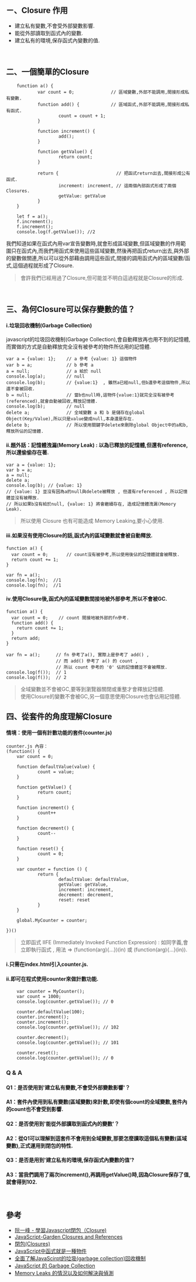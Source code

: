 ## ㄧ、Closure 作用
- 建立私有變數,不會受外部變數影響. 
- 能從外部讀取到函式內的變數.
- 建立私有的環境,保存函式內變數的值.

<br />

## 二、一個簡單的Closure
        function a() {
                var count = 0;              // 區域變數,外部不能調用,間接形成私有變數.
                function add() {            // 區域函式,外部不能調用,間接形成私有函式.
                        count = count + 1;
                }

                function increment() {
                        add();
                }

                function getValue() {
                        return count;
                }

                return {                      // 把函式return出去,間接形成公有函式.
                        increment: increment, // 這兩個內部函式形成了兩個Closures.
                        getValue: getValue
                }
        }

        let f = a();
        f.increment();
        f.increment();
        console.log(f.getValue()); //2
        
我們知道如果在函式內用var宣告變數時,就會形成區域變數,但區域變數的作用範圍只在函式內,而我們用函式來使用這些區域變數,然後再把函式return出去,與外部的變數做關連,所以可以從外部藉由調用這些函式,間接的調用函式內的區域變數/函式,這個過程就形成了Closure.
> 會許我們已經用過了Closure,但可能並不明白這過程就是Closure的形成.

<br />

## 三、為何Closure可以保存變數的值？
####  i.垃圾回收機制(Garbage Collection)  
javascript的垃圾回收機制(Garbage Collection),會自動釋放再也用不到的記憶體,而實做的方式是自動釋放完全沒有被參考的物件所佔用的記憶體.

    var a = {value: 1};    // a 參考 {value: 1} 這個物件
    var b = a;             // b 參考 a
    a = null;              // a 給於 null
    console.log(a);        // null
    console.log(b);        // {value:1}  , 雖然a已經null,但b還參考這個物件,所以還不會被回收.
    b = null;              // 當b也null時,這物件{value:1}就完全沒有被參考(referenced),就會自動被回收,釋放記憶體.
    console.log(b);        // null
    delete a;              // 全域變數 a 和 b 是儲存在global Object(Key/Value),所以只是value變成null,本身還是存在.
    delete b;              // 所以使用關鍵字delete來刪除global Object中的a和b,釋放所佔的記憶體.

#### ii.題外話：記憶體洩漏(Memory Leak) : 以為已釋放的記憶體,但還有reference,所以還偷偷存在著.

    var a = {value: 1};
    var b = a;
    a = null;
    delete a;
    console.log(b); // {value: 1}  
    // {value: 1} 並沒有因為a的null與delete被釋放 , 但還有referenced , 所以記憶體並沒有被釋放.
    // 所以如果b沒有給於null, {value: 1} 將會繼續存在, 造成記憶體洩漏(Memory Leak).

> 所以使用 Closure 也有可能造成 Memory Leaking,要小心使用.

#### iii.如果沒有使用Closure的話,函式內的區域變數就會被自動釋放.  

    function a() {
      var count = 0;       // count沒有被參考,所以使用後佔的記憶體就會被釋放.
      return count += 1;
    }

    var fn = a();
    console.log(fn);  //1
    console.log(fn);  //1

#### iv.使用Closure後,函式內的區域變數間接地被外部參考,所以不會被GC.

    function a() {
      var count = 0;    // count 間接地被外部的fn參考.
      function add() {
        return count += 1;
      }
      return add;
    }

    var fn = a();      // fn 參考了a(), 實際上是參考了 add() , 
                       // 而 add() 參考了 a() 的 count ,
                       // 所以 count 參考的 '0' 佔的記憶體並不會被釋放.
    console.log(f());  // 1
    console.log(f());  // 2
> 全域變數並不會被GC,要等到瀏覽器關閉或重整才會釋放記憶體.  
> 使用Closure的變數不會被GC,另一個意思使用Closure也會佔用記憶體.

## 四、從套件的角度理解Closure
#### 情境：使用一個有計數功能的套件(counter.js)

    counter.js 內容：
    (function() {
        var count = 0;

        function defaultValue(value) {
                count = value;
        }

        function getValue() {
                return count;
        }

        function increment() {
                count++
        }

        function decrement() {
                count--
        }

        function reset() {
                count = 0;
        }
        
        var counter = function () {
                return {
                        defaultValue: defaultValue,
                        getValue: getValue,
                        increment: increment,
                        decrement: decrement,
                        reset: reset
                }
        }

        global.MyCounter = counter; 

    })()
> 立即函式 IIFE (Immediately Invoked Function Expression) : 如同字義,會立即執行函式 , 用法 => (function(arg){...})(in) 或 (function(arg){...}(in)).

#### i.只需在index.html引入counter.js.
#### ii.即可在程式使用counter來做計數功能.
        var counter = MyCounter();
        var count = 1000;
        console.log(counter.getValue()); // 0

        counter.defaultValue(100); 
        counter.increment(); 
        counter.increment(); 
        console.log(counter.getValue()); // 102
        
        counter.decrement(); 
        console.log(counter.getValue()); // 101

        counter.reset();     
        console.log(counter.getValue()); // 0

###   Q & A 
####  Q1：是否使用到'建立私有變數,不會受外部變數影響'？
####  A1：套件內使用到私有變數(區域變數)來計數,即使有個count的全域變數,套件內的count也不會受到影響.

####  Q2：是否使用到'能從外部讀取到函式內的變數'？
####  A2：從Q1可以理解到這套件不會用到全域變數,那要怎麼讀取這個私有變數(區域變數),正式運用到閉包的特性.

####  Q3：是否是用到'建立私有的環境,保存函式內變數的值'?
####  A3：當我們調用了兩次increment(),再調用getValue()時,因為Closure保存了值,就會得到102.   

<br />

## 參考  
- [阮一峰 - 學習Javascript閉包（Closure)](http://www.ruanyifeng.com/blog/2009/08/learning_javascript_closures.html)  
- [JavaScript-Garden Closures and References](http://bonsaiden.github.io/JavaScript-Garden/#function.closures)
- [閉包(Closures)](https://developer.mozilla.org/zh-TW/docs/Web/JavaScript/Closures)
- [JavaScript中函式就是一種物件](https://pjchender.blogspot.tw/2016/03/javascriptfunctionobjects.html)
- [全面了解JavaScirpt的垃圾(garbage collection)回收機制](http://www.divcss.online/divcssbuju/jsrumen/jsjichu/201612/14572.html)
- [JavaScript 的 Garbage Collection](http://tom76kimo-blog.logdown.com/posts/177173-javascript-garbage-collection)
- [Memory Leaks 的情況以及如何解決與偵測](http://blog.smlsun.com/2013/12/javascript-memory-leaks_3701.html)
